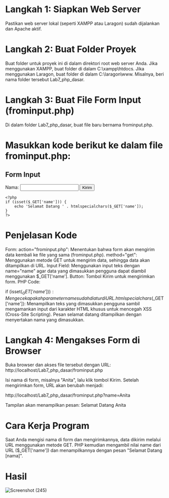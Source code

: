# Langkah 1: Siapkan Web Server
Pastikan web server lokal (seperti XAMPP atau Laragon) sudah dijalankan dan Apache aktif.

# Langkah 2: Buat Folder Proyek
Buat folder untuk proyek ini di dalam direktori root web server Anda.
Jika menggunakan XAMPP, buat folder di dalam C:\xampp\htdocs\.
Jika menggunakan Laragon, buat folder di dalam C:\laragon\www\.
Misalnya, beri nama folder tersebut Lab7_php_dasar.

# Langkah 3: Buat File Form Input (frominput.php)
Di dalam folder Lab7_php_dasar, buat file baru bernama frominput.php.

# Masukkan kode berikut ke dalam file frominput.php:

<!DOCTYPE html>
<html lang="en">
<head>
    <meta charset="UTF-8">
    <meta name="viewport" content="width=device-width, initial-scale=1.0">
    <title>Form Input</title>
</head>
<body>
    <h2>Form Input</h2>
    <form action="frominput.php" method="get">
        <label for="name">Nama:</label>
        <input type="text" id="name" name="name" required>
        <button type="submit">Kirim</button>
    </form>

    <?php
    if (isset($_GET['name'])) {
        echo 'Selamat Datang ' . htmlspecialchars($_GET['name']);
    }
    ?>
</body>
</html>

# Penjelasan Kode
Form:
action="frominput.php": Menentukan bahwa form akan mengirim data kembali ke file yang sama (frominput.php).
method="get": Menggunakan metode GET untuk mengirim data, sehingga data akan ditampilkan di URL.
Input Field: Menggunakan input teks dengan name="name" agar data yang dimasukkan pengguna dapat diambil menggunakan $_GET['name'].
Button: Tombol Kirim untuk mengirimkan form.
PHP Code:

if (isset($_GET['name'])): Mengecek apakah parameter name sudah diatur di URL.
htmlspecialchars($_GET['name']): Menampilkan teks yang dimasukkan pengguna sambil mengamankan input dari karakter HTML khusus untuk mencegah XSS (Cross-Site Scripting).
Pesan selamat datang ditampilkan dengan menyertakan nama yang dimasukkan.

# Langkah 4: Mengakses Form di Browser

Buka browser dan akses file tersebut dengan URL:
http://localhost/Lab7_php_dasar/frominput.php

Isi nama di form, misalnya "Anita", lalu klik tombol Kirim.
Setelah mengirimkan form, URL akan berubah menjadi:

http://localhost/Lab7_php_dasar/frominput.php?name=Anita

Tampilan akan menampilkan pesan:
Selamat Datang Anita

# Cara Kerja Program
Saat Anda mengisi nama di form dan mengirimkannya, data dikirim melalui URL menggunakan metode GET.
PHP kemudian mengambil nilai name dari URL ($_GET['name']) dan menampilkannya dengan pesan "Selamat Datang [nama]".

# Hasil 
![Screenshot (245)](https://github.com/user-attachments/assets/c862996c-c91c-4871-a80a-4fd42da14992)
